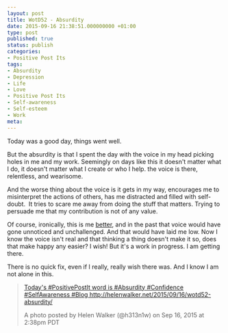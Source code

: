 ```yaml
---
layout: post
title: WotD52 - Absurdity
date: 2015-09-16 21:38:51.000000000 +01:00
type: post
published: true
status: publish
categories:
- Positive Post Its
tags:
- Absurdity
- Depression
- Life
- Love
- Positive Post Its
- Self-awareness
- Self-esteem
- Work
meta:
---
```

<p>Today was a good day, things went well.</p>
<p>But the absurdity is that I spent the day with the voice in my head picking holes in me and my work. Seemingly on days like this it doesn't matter what I do, it doesn't matter what I create or who I help. the voice is there, relentless, and wearisome.</p>
<p>And the worse thing about the voice is it gets in my way, encourages me to misinterpret the actions of others, has me distracted and filled with self-doubt.  It tries to scare me away from doing the stuff that matters. Trying to persuade me that my contribution is not of any value.</p>
<p>Of course, ironically, this is me <a title="Living with depression" href="http://helenwalker.net/2014/08/02/living-with-depression/">better</a>, and in the past that voice would have gone unnoticed and unchallenged. And that would have laid me low. Now I know the voice isn't real and that thinking a thing doesn't make it so, does that make happy any easier? I wish! But it's a work in progress. I am getting there.</p>
<p>There is no quick fix, even if I really, really wish there was. And I know I am not alone in this.</p>
<blockquote class="instagram-media" data-instgrm-captioned="" data-instgrm-version="4">
<div>
<div></div>
<p><a href="https://instagram.com/p/7tPPqGiHuf/" target="_top">Today's #PositivePostIt word is #Absurdity #Confidence #SelfAwareness #Blog http://helenwalker.net/2015/09/16/wotd52-absurdity/</a></p>
<p>A photo posted by Helen Walker (@h313n1w) on <time datetime="2015-09-16T21:38:18+00:00">Sep 16, 2015 at 2:38pm PDT</time></p>
</div>
</blockquote>
<p><script src="//platform.instagram.com/en_US/embeds.js" async="" defer="defer"></script></p>
